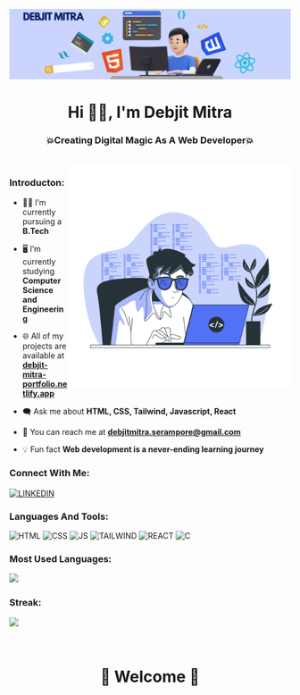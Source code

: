 <!-- ![logo](banner.png) -->
![logo](https://github.com/debjitmitra000/debjitmitra000/blob/main/Banner.png)
<br>
<h1 align="center">Hi 🙋‍♂️, I'm Debjit Mitra</h1>
<h3 align="center">💥Creating Digital Magic As A Web Developer💥</h3>
<br>

<!-- <img align="right" alt="coding" width="400" src="img.svg"> -->
<img align="right" alt="coding" width="400" src="https://github.com/debjitmitra000/debjitmitra000/blob/main/img.svg">

<h3 align="left">Introducton:</h3>

- 👨‍💻 I’m currently pursuing a **B.Tech**

- 🖥️ I’m currently studying **Computer Science and Engineering**

- 🌐 All of my projects are available at **[debjit-mitra-portfolio.netlify.app](debjit-mitra-portfolio.netlify.app)**

- 🗨️ Ask me about **HTML, CSS, Tailwind, Javascript, React**

- 📧 You can reach me at **debjitmitra.serampore@gmail.com**

- 💡 Fun fact **Web development is a never-ending learning journey**

<h3 align="left">Connect With Me:</h3>
<p align="left">
<a href="https://linkedin.com/in/debjitmitra000" target="blank"><img align="center" src="https://dmicon.netlify.app/img/LINKEDIN.png" alt="LINKEDIN" width="30PX" /></a>
</p>

<h3 align="left">Languages And Tools:</h3>
<p align="left"> 
  <img src="https://dmicon.netlify.app/img/HTML.png" alt="HTML" width="37px" />
  <img src="https://dmicon.netlify.app/img/CSS.png" alt="CSS" width="37px" />
  <img src="https://dmicon.netlify.app/img/JS.png" alt="JS" width="40px" />
  <img src="https://dmicon.netlify.app/img/TAILWIND.png" alt="TAILWIND" width="40px" />
  <img src="https://dmicon.netlify.app/img/REACT.png" alt="REACT" width="40px" />
  <img src="https://dmicon.netlify.app/img/C.png" alt="C" width="40px">
</p>  

<h3 align="left">Most Used Languages:</h3>
<p align="left"><img src="https://github-readme-stats.vercel.app/api/top-langs/?username=debjitmitra000&langs_count=10&title_color=5271f4&text_color=ffffff&icon_color=00000&bg_color=0d1117&hide_border=false&locale=en&layout=compact&en&custom_title=" /></p>

<h3 align="left">Streak:</h3>
<p align="left"><img src="https://github-readme-streak-stats.herokuapp.com/?user=debjitmitra000&stroke=000000&background=0d1117&ring=97AAF9&fire=FCE971&currStreakNum=FCE971&currStreakLabel=ffffff&sideNums=97AAF9&sideLabels=ffffff&dates=0d1117&hide_border=false" /></p>
<br>
<h1 align="center">🤗 Welcome 🤗</h1>
<br>

